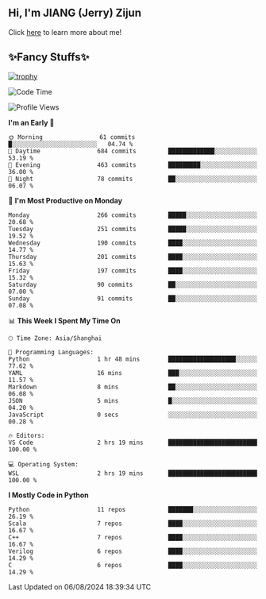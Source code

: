 ## Hi, I'm JIANG (Jerry) Zijun

Click [here](https://jzjerry.github.io/about/) to learn more about me!

## ✨Fancy Stuffs✨
[![trophy](https://github-profile-trophy.vercel.app/?username=jzjerry&theme=onedark)](https://github.com/ryo-ma/github-profile-trophy)
<!--START_SECTION:waka-->
![Code Time](http://img.shields.io/badge/Code%20Time-570%20hrs%2046%20mins-blue)

![Profile Views](http://img.shields.io/badge/Profile%20Views-0-blue)

**I'm an Early 🐤** 

```text
🌞 Morning                61 commits          █░░░░░░░░░░░░░░░░░░░░░░░░   04.74 % 
🌆 Daytime                684 commits         █████████████░░░░░░░░░░░░   53.19 % 
🌃 Evening                463 commits         █████████░░░░░░░░░░░░░░░░   36.00 % 
🌙 Night                  78 commits          ██░░░░░░░░░░░░░░░░░░░░░░░   06.07 % 
```
📅 **I'm Most Productive on Monday** 

```text
Monday                   266 commits         █████░░░░░░░░░░░░░░░░░░░░   20.68 % 
Tuesday                  251 commits         █████░░░░░░░░░░░░░░░░░░░░   19.52 % 
Wednesday                190 commits         ████░░░░░░░░░░░░░░░░░░░░░   14.77 % 
Thursday                 201 commits         ████░░░░░░░░░░░░░░░░░░░░░   15.63 % 
Friday                   197 commits         ████░░░░░░░░░░░░░░░░░░░░░   15.32 % 
Saturday                 90 commits          ██░░░░░░░░░░░░░░░░░░░░░░░   07.00 % 
Sunday                   91 commits          ██░░░░░░░░░░░░░░░░░░░░░░░   07.08 % 
```


📊 **This Week I Spent My Time On** 

```text
🕑︎ Time Zone: Asia/Shanghai

💬 Programming Languages: 
Python                   1 hr 48 mins        ███████████████████░░░░░░   77.62 % 
YAML                     16 mins             ███░░░░░░░░░░░░░░░░░░░░░░   11.57 % 
Markdown                 8 mins              ██░░░░░░░░░░░░░░░░░░░░░░░   06.08 % 
JSON                     5 mins              █░░░░░░░░░░░░░░░░░░░░░░░░   04.20 % 
JavaScript               0 secs              ░░░░░░░░░░░░░░░░░░░░░░░░░   00.28 % 

🔥 Editors: 
VS Code                  2 hrs 19 mins       █████████████████████████   100.00 % 

💻 Operating System: 
WSL                      2 hrs 19 mins       █████████████████████████   100.00 % 
```

**I Mostly Code in Python** 

```text
Python                   11 repos            ███████░░░░░░░░░░░░░░░░░░   26.19 % 
Scala                    7 repos             ████░░░░░░░░░░░░░░░░░░░░░   16.67 % 
C++                      7 repos             ████░░░░░░░░░░░░░░░░░░░░░   16.67 % 
Verilog                  6 repos             ████░░░░░░░░░░░░░░░░░░░░░   14.29 % 
C                        6 repos             ████░░░░░░░░░░░░░░░░░░░░░   14.29 % 
```




 Last Updated on 06/08/2024 18:39:34 UTC
<!--END_SECTION:waka-->
